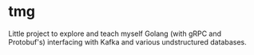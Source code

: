 # tmg

Little project to explore and teach myself Golang (with gRPC and Protobuf's) interfacing with Kafka and various undstructured databases.

